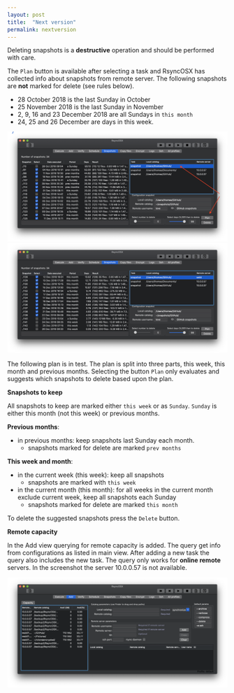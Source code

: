 ```yaml
---
layout: post
title:  "Next version"
permalink: nextversion
---
```


Deleting snapshots is a **destructive** operation and should be performed with care.

The `Plan` button is available after selecting a task and RsyncOSX has collected info about snapshots from remote server. The following snapshots are **not** marked for delete (see rules below).
* 28 October 2018 is the last Sunday in October
* 25 November 2018 is the last Sunday in November
* 2, 9, 16 and 23 December 2018 are all Sundays in `this month`
* 24, 25 and 26 December are days in this week.

![](/images/RsyncOSX/master/nextversion/plan1.png)
![](/images/RsyncOSX/master/nextversion/plan2.png)

The following plan is in test. The plan is split into three parts, this week, this month and previous months. Selecting the button `Plan` only evaluates and suggests which snapshots to delete based upon the plan.

**Snapshots to keep**

All snapshots to keep are marked either `this week` or as `Sunday`. `Sunday` is either this month (not this week) or previous months.

**Previous months**:

- in previous months: keep snapshots last Sunday each month.
  - snapshots marked for delete are marked `prev months`

**This week and month**:

- in the current week (this week): keep all snapshots
  - snapshots are marked with `this week`
- in the current month (this month): for all weeks in the current month exclude current week, keep all snapshots each Sunday
  - snapshots marked for delete are marked `this month`

To delete the suggested snapshots press the `Delete` button.

**Remote capacity**

In the Add view querying for remote capacity is added. The query get info from configurations as listed in main view. After adding a new task the query also includes the new task. The query only works for **online remote** servers. In the screenshot the server 10.0.0.57 is not available.

![](/images/RsyncOSX/master/nextversion/capacity.png)
